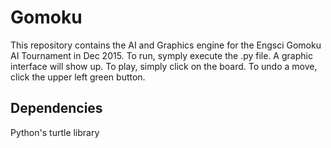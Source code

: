 # Gomoku
This repository contains the AI and Graphics engine for the Engsci Gomoku AI Tournament in Dec 2015. To run, symply execute the .py file.
A graphic interface will show up. To play, simply click on the board. To undo a move, click the upper left green button.

## Dependencies
Python's turtle library
